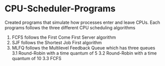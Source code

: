 # CPU-Scheduler-Programs
Created programs that simulate how processes enter and leave CPUs. Each programs follows the three different CPU scheduling algorithms

1. FCFS follows the First Come First Server algorithm 
2. SJF follows the Shortest Job First algorithm
3. MLFQ follows the Multilevel Feedback Queue which has three queues
    3.1  Round-Robin with a time quantum of 5
    3.2  Round-Robin with a time quantum of 10
    3.3  FCFS
      


